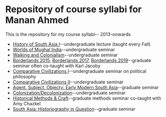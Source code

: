 Repository of course syllabi for Manan Ahmed
=======

This is the repository for my course syllabi-- 2013-onwards
* [History of South Asia I](SAsyll.md)--undergraduate lecture (taught every Fall)
* [Worlds of Mughal India](mughalworld.md)--undergraduate seminar
* [Walking and Colonialism](wandc.md)--undergraduate seminar
* [Borderlands 2015](borderlands.md), [Borderlands 2017](borderlands2017.md), [Borderlands 2019](borderlands2019.md)--graduate seminar often co-taught with Karl Jacoby
* [Comparative Civilizations I](cc1.md)--undergraduate seminar on political philosophy
* [Comparative Civilizations II](cc2.md)--undergraduate seminar
* [Agent, Subject, Objecty: Early Modern South Asia](agentsubjectobject.md)--graduate seminar 
* [Colonization/Decolonization](Col_Decol.md)--undergraduate seminar
* [Historical Methods & Craft](historical_methods_skills.md)--graduate methods seminar co-taught with Amy Chazkel
* [South Asia: Historiography in Question](southasia_historiography.md)--graduate seminar
